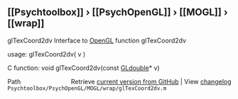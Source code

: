 ## [[Psychtoolbox]] &#8250; [[PsychOpenGL]] &#8250; [[MOGL]] &#8250; [[wrap]]

glTexCoord2dv  Interface to [OpenGL](OpenGL) function glTexCoord2dv  
  
usage:  glTexCoord2dv( v )  
  
C function:  void glTexCoord2dv(const [GLdouble](GLdouble)\* v)  




<div class="code_header" style="text-align:right;">
  <span style="float:left;">Path&nbsp;&nbsp;</span> <span class="counter">Retrieve <a href=
  "https://raw.github.com/Psychtoolbox-3/Psychtoolbox-3/beta/Psychtoolbox/PsychOpenGL/MOGL/wrap/glTexCoord2dv.m">current version from GitHub</a> | View <a href=
  "https://github.com/Psychtoolbox-3/Psychtoolbox-3/commits/beta/Psychtoolbox/PsychOpenGL/MOGL/wrap/glTexCoord2dv.m">changelog</a></span>
</div>
<div class="code">
  <code>Psychtoolbox/PsychOpenGL/MOGL/wrap/glTexCoord2dv.m</code>
</div>

